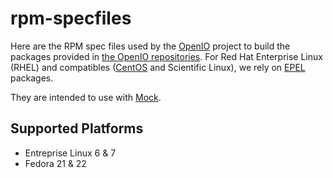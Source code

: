 rpm-specfiles
=======

Here are the RPM spec files used by the [OpenIO](http://openio.io) project to build the packages provided in [the OpenIO repositories](http://mirror.openio.io/).
For Red Hat Enterprise Linux (RHEL) and compatibles ([CentOS](https://fedoraproject.org/wiki/EPEL) and Scientific Linux), we rely on [EPEL](https://fedoraproject.org/wiki/EPEL) packages.

They are intended to use with [Mock](https://fedoraproject.org/wiki/Mock).


Supported Platforms
--------

* Entreprise Linux 6 & 7
* Fedora 21 & 22

